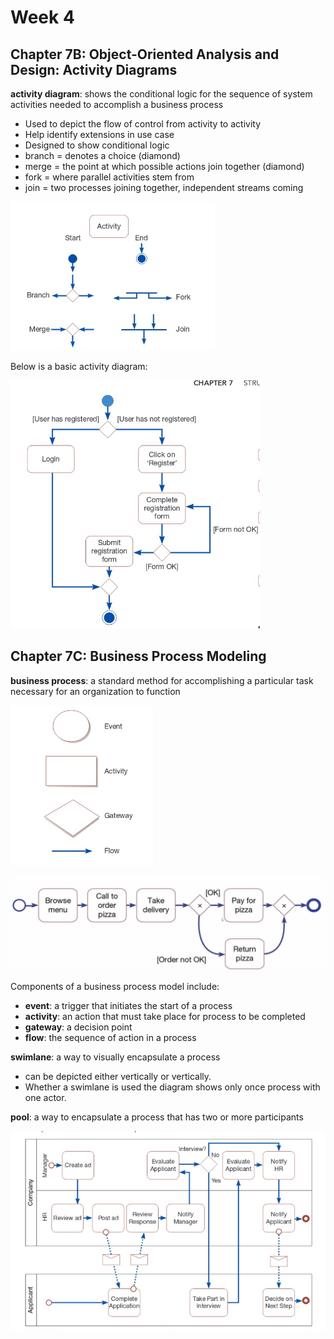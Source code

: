 # Week 4

## Chapter 7B: Object-Oriented Analysis and Design: Activity Diagrams

**activity diagram**: shows the conditional logic for the sequence of system activities needed to accomplish a business process

* Used to depict the flow of control from activity to activity
* Help identify extensions in  use case
* Designed to show conditional logic
* branch = denotes a choice (diamond)
* merge = the point at which possible actions join together  (diamond)
* fork = where parallel activities stem from
* join = two processes joining together, independent streams coming 

![img](images/activity-diagram-symbols.png)

Below is a basic activity diagram:

![img](images/basic-activity-diagram.png)

## Chapter 7C: Business Process Modeling

**business process**: a standard method for accomplishing a particular task necessary for an organization to function

![img](images/bpmn-symbols.png)

![img](images/simple-bpmn-example.png)

Components of a business process model include:

* **event**: a trigger that initiates the start of a process
* **activity**: an action that must take place for process to be completed
* **gateway**: a decision point
* **flow**: the sequence of action in a process

**swimlane**: a way to visually encapsulate a process

* can be depicted either vertically or vertically.
* Whether a swimlane is used the diagram shows only once process with one actor.

**pool**: a way to encapsulate a process that has two or more participants

![img](images/complex-bpmn.png)
